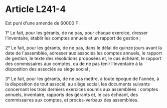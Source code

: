 # Article L241-4

Est puni d'une amende de 60000 F :

1° Le fait, pour les gérants, de ne pas, pour chaque exercice, dresser l'inventaire, établir les comptes annuels et un rapport de gestion ;

2° Le fait, pour les gérants, de ne pas, dans le délai de quinze jours avant la date de l'assemblée, adresser aux associés les comptes annuels, le rapport de gestion, le texte des résolutions proposées et, le cas échéant, le rapport des commissaires aux comptes, ou de ne pas tenir l'inventaire à la disposition des associés au siège social ;

3° Le fait, pour les gérants, de ne pas mettre, à toute époque de l'année, à la disposition de tout associé, au siège social, les documents suivants concernant les trois derniers exercices soumis aux assemblées : comptes annuels, inventaire, rapports des gérants et, le cas échéant, des commissaires aux comptes, et procès-verbaux des assemblées.
